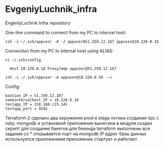 # EvgeniyLuchnik_infra
EvgeniyLuchnik Infra repository

One-line command to connect from my PC to internal host:

    ssh -i ~/.ssh/appuser -A -J appuser@51.250.12.167 appuser@10.128.0.18

Connection from my PC to internal host using ALIAS:

    vi ~/.ssh/config

      Host 10.128.0.18 ProxyJump appuser@51.250.12.167

    ssh -i ~/.ssh/appuser -A appuser@10.128.0.18 -->

Config:

    bastion_IP = 51.250.12.167
    someinternalhost_IP = 10.128.0.18
    testapp_IP = 158.160.115.141
    testapp_port = 9292

Terraform-2
    сделано два окружения prod и stage
    логика создания vpc с ruby, mongodb и установкой приложения вынесена в модули
    создан скрипт для создания бакетов для бекенда terraform
    выполнены все задания со *
        открывается порт на mongodb
        IP адрес базы данных используется приложением
        приложение стартует и работает
